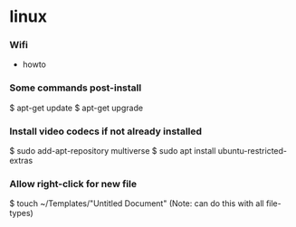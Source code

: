 # linux

### Wifi

- howto

### Some commands post-install

$ apt-get update
$ apt-get upgrade

### Install video codecs if not already installed

$ sudo add-apt-repository multiverse
$ sudo apt install ubuntu-restricted-extras

### Allow right-click for new file

$ touch ~/Templates/"Untitled Document"  (Note: can do this with all file-types)
